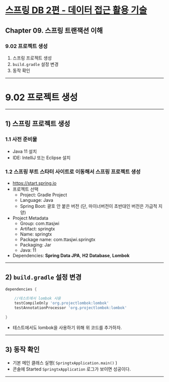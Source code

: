 # <a href = "../README.md" target="_blank">스프링 DB 2편 - 데이터 접근 활용 기술</a>
## Chapter 09. 스프링 트랜잭션 이해
### 9.02 프로젝트 생성
1) 스프링 프로젝트 생성
2) `build.gradle` 설정 변경
3) 동작 확인

---

# 9.02 프로젝트 생성

---

## 1) 스프링 프로젝트 생성

### 1.1 사전 준비물
- Java 11 설치
- IDE: IntelliJ 또는 Eclipse 설치

### 1.2 스프링 부트 스타터 사이트로 이동해서 스프링 프로젝트 생성
- https://start.spring.io
- 프로젝트 선택
  - Project: Gradle Project
  - Language: Java
  - Spring Boot: 괄호 안 붙은 버전 (단, 마이너버전이 초반대인 버전은 가급적 지양)
- Project Metadata 
  - Group: com.ttasjwi
  - Artifact: springtx
  - Name: springtx
  - Package name: com.ttasjwi.springtx
  - Packaging: Jar
  - Java: 11
- Dependencies: **Spring Data JPA**, **H2 Database**, **Lombok**

---

## 2) `build.gradle` 설정 변경
```groovy
dependencies {
    
    //테스트에서 lombok 사용
    testCompileOnly 'org.projectlombok:lombok'
    testAnnotationProcessor 'org.projectlombok:lombok'
    
}
```
- 테스트에서도 lombok을 사용하기 위해 위 코드를 추가하자.

---

## 3) 동작 확인
- 기본 메인 클래스 실행( `SpringtxApplication.main()` )
- 콘솔에 Started `SpringtxApplication` 로그가 보이면 성공이다.

---
